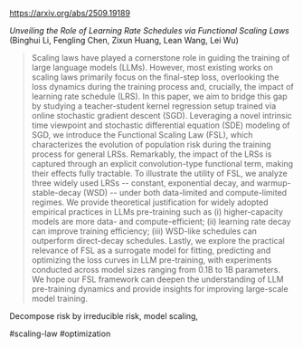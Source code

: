 https://arxiv.org/abs/2509.19189

*Unveiling the Role of Learning Rate Schedules via Functional Scaling Laws* (Binghui Li, Fengling Chen, Zixun Huang, Lean Wang, Lei Wu)

> Scaling laws have played a cornerstone role in guiding the training of large language models (LLMs). However, most existing works on scaling laws primarily focus on the final-step loss, overlooking the loss dynamics during the training process and, crucially, the impact of learning rate schedule (LRS). In this paper, we aim to bridge this gap by studying a teacher-student kernel regression setup trained via online stochastic gradient descent (SGD). Leveraging a novel intrinsic time viewpoint and stochastic differential equation (SDE) modeling of SGD, we introduce the Functional Scaling Law (FSL), which characterizes the evolution of population risk during the training process for general LRSs. Remarkably, the impact of the LRSs is captured through an explicit convolution-type functional term, making their effects fully tractable. To illustrate the utility of FSL, we analyze three widely used LRSs -- constant, exponential decay, and warmup-stable-decay (WSD) -- under both data-limited and compute-limited regimes. We provide theoretical justification for widely adopted empirical practices in LLMs pre-training such as (i) higher-capacity models are more data- and compute-efficient; (ii) learning rate decay can improve training efficiency; (iii) WSD-like schedules can outperform direct-decay schedules. Lastly, we explore the practical relevance of FSL as a surrogate model for fitting, predicting and optimizing the loss curves in LLM pre-training, with experiments conducted across model sizes ranging from 0.1B to 1B parameters. We hope our FSL framework can deepen the understanding of LLM pre-training dynamics and provide insights for improving large-scale model training.

Decompose risk by irreducible risk, model scaling, 

#scaling-law #optimization 